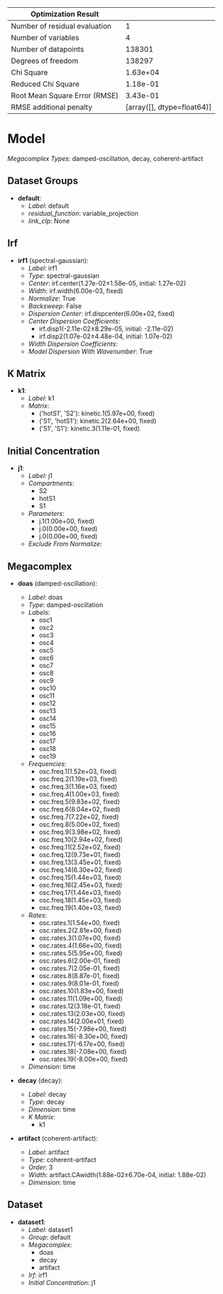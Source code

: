 | Optimization Result           |                            |
|-------------------------------|----------------------------|
| Number of residual evaluation | 1                          |
| Number of variables           | 4                          |
| Number of datapoints          | 138301                     |
| Degrees of freedom            | 138297                     |
| Chi Square                    | 1.63e+04                   |
| Reduced Chi Square            | 1.18e-01                   |
| Root Mean Square Error (RMSE) | 3.43e-01                   |
| RMSE additional penalty       | [array([], dtype=float64)] |

# Model

_Megacomplex Types_: damped-oscillation, decay, coherent-artifact

## Dataset Groups

* **default**:
  * *Label*: default
  * *residual_function*: variable_projection
  * *link_clp*: None

## Irf

* **irf1** (spectral-gaussian):
    * *Label*: irf1
    * *Type*: spectral-gaussian
    * *Center*: irf.center(1.27e-02±1.58e-05, initial: 1.27e-02)
    * *Width*: irf.width(6.00e-03, fixed)
    * *Normalize*: True
    * *Backsweep*: False
    * *Dispersion Center*: irf.dispcenter(6.00e+02, fixed)
    * *Center Dispersion Coefficients*: 
      * irf.disp1(-2.11e-02±8.29e-05, initial: -2.11e-02)
      * irf.disp2(1.07e-02±4.48e-04, initial: 1.07e-02)
    * *Width Dispersion Coefficients*: 
    * *Model Dispersion With Wavenumber*: True
  

## K Matrix

* **k1**:
    * *Label*: k1
    * *Matrix*: 
      * ('hotS1', 'S2'): kinetic.1(5.97e+00, fixed)
      * ('S1', 'hotS1'): kinetic.2(2.64e+00, fixed)
      * ('S1', 'S1'): kinetic.3(1.11e-01, fixed)
  

## Initial Concentration

* **j1**:
    * *Label*: j1
    * *Compartments*: 
      * S2
      * hotS1
      * S1
    * *Parameters*: 
      * j.1(1.00e+00, fixed)
      * j.0(0.00e+00, fixed)
      * j.0(0.00e+00, fixed)
    * *Exclude From Normalize*: 
  

## Megacomplex

* **doas** (damped-oscillation):
    * *Label*: doas
    * *Type*: damped-oscillation
    * *Labels*: 
      * osc1
      * osc2
      * osc3
      * osc4
      * osc5
      * osc6
      * osc7
      * osc8
      * osc9
      * osc10
      * osc11
      * osc12
      * osc13
      * osc14
      * osc15
      * osc16
      * osc17
      * osc18
      * osc19
    * *Frequencies*: 
      * osc.freq.1(1.52e+03, fixed)
      * osc.freq.2(1.19e+03, fixed)
      * osc.freq.3(1.16e+03, fixed)
      * osc.freq.4(1.00e+03, fixed)
      * osc.freq.5(9.83e+02, fixed)
      * osc.freq.6(8.04e+02, fixed)
      * osc.freq.7(7.22e+02, fixed)
      * osc.freq.8(5.00e+02, fixed)
      * osc.freq.9(3.98e+02, fixed)
      * osc.freq.10(2.94e+02, fixed)
      * osc.freq.11(2.52e+02, fixed)
      * osc.freq.12(9.73e+01, fixed)
      * osc.freq.13(3.45e+01, fixed)
      * osc.freq.14(6.30e+02, fixed)
      * osc.freq.15(1.44e+03, fixed)
      * osc.freq.16(2.45e+03, fixed)
      * osc.freq.17(1.44e+03, fixed)
      * osc.freq.18(1.45e+03, fixed)
      * osc.freq.19(1.40e+03, fixed)
    * *Rates*: 
      * osc.rates.1(1.54e+00, fixed)
      * osc.rates.2(2.81e+00, fixed)
      * osc.rates.3(1.07e+00, fixed)
      * osc.rates.4(1.66e+00, fixed)
      * osc.rates.5(5.95e+00, fixed)
      * osc.rates.6(2.00e-01, fixed)
      * osc.rates.7(2.05e-01, fixed)
      * osc.rates.8(8.87e-01, fixed)
      * osc.rates.9(8.01e-01, fixed)
      * osc.rates.10(1.83e+00, fixed)
      * osc.rates.11(1.09e+00, fixed)
      * osc.rates.12(3.18e-01, fixed)
      * osc.rates.13(2.03e+00, fixed)
      * osc.rates.14(2.00e+01, fixed)
      * osc.rates.15(-7.98e+00, fixed)
      * osc.rates.16(-8.30e+00, fixed)
      * osc.rates.17(-6.17e+00, fixed)
      * osc.rates.18(-7.08e+00, fixed)
      * osc.rates.19(-8.00e+00, fixed)
    * *Dimension*: time
  
* **decay** (decay):
    * *Label*: decay
    * *Type*: decay
    * *Dimension*: time
    * *K Matrix*: 
      * k1
  
* **artifact** (coherent-artifact):
    * *Label*: artifact
    * *Type*: coherent-artifact
    * *Order*: 3
    * *Width*: artifact.CAwidth(1.88e-02±6.70e-04, initial: 1.88e-02)
    * *Dimension*: time
  

## Dataset

* **dataset1**:
    * *Label*: dataset1
    * *Group*: default
    * *Megacomplex*: 
      * doas
      * decay
      * artifact
    * *Irf*: irf1
    * *Initial Concentration*: j1
  

